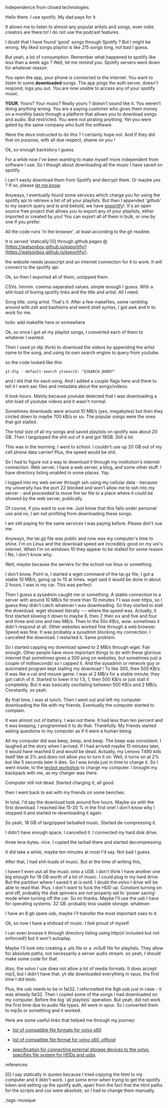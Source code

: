 Independence from closed technologies.

Hello there. I use spotify. My dad pays for it.

It allows me to listen to almost any popular artists and songs, even indie
creators are there to! I do not use the podcast features.

I doubt that I have found 'good' songs through Spotify ? But I might 
be wrong. My *liked songs* playlist is like 215 songs long, not bad I guess.

But yeah, a lot of consumption. Remember what happened to spotify like
less than a week ago ? Well, let me remind you. 
Spotify servers went down for whatever reason.

You open the app, your phone is connected to the internet. You want to 
listen to some **downloaded** songs. The app pings the auth server, doesn't
respond; logs you out. You are now unable to access any of your spotify music.

**YOUR**. Yours? Your music? Really yours ? doesn't sound like it.
You weren't doing anything wrong. You are a paying customer who gives
them money on a monthly basis through a platform that allows you to download
songs and audio. But restricted. You were not pirating anything. Yet you
were gated by the same company who built the software.

Were the devs instructed to do this ? I certainly hope not. And if they did
that on purpose, with all due respect, shame on you !

Ok, so enough backstory I guess.

For a while now I've been wanting to make myself more independent from software
I use. So I though about downloading all the music I have saved on spotify.

I can't easily download them from Spotify and decrypt them. Or maybe yes ? If
so, please [let me know](https://blog.trevcan.duckdns.org/contact.html).

Anyways, I eventually found some services which charge you for using the spotify
api to retrieve a list of all your playlists. But then I appended 'github'
to my search query and lo and behold, we have
[exportify](https://github.com/watsonbox/exportify/)!. It's an open source free
project that allows you to export any of your playlists, either imported or 
created by you! You can export all of them in bulk, or one by one if you prefer.

All the code runs 'in the browser', at least according to the git readme.

It is served 'statically'[0] through github pages @
[https://watsonbox.github.io/exportify/](https://watsonbox.github.io/exportify/).

the website needs javascript and an internet connection for it to work.
It will connect to the spotify api.

Ok, so then I exported all of them, unzipped them.

CSVs. hmmm. comma-separated values. simple enough I guess. With a shit-load
of boring spotify links and the title and artist. All I need.

Song title, song artist. That's it. After a few makefiles, some rambling
around with zsh and bashisms and weird shell syntax, I got awk and tr
to work for me. 

todo: add makefile here or somewhere

Ok, so once I got all my playlist songs, I converted each of them to
whatever I wanted.

Then I used yt-dlp (fork) to download the videos by appending the artist
name to the song, and using its own search engine to query from youtube.

so the code looked like this:

```
yt-dlp --default-search ytsearch: "$SEARCH_QUERY"
```

and I did that for each song.
And i added a couple flags here and there to tell it I want aac files and
metadata about the songs/videos. 

It took hours. Mainly because youtube detected that I was downloading
a shit-load of youtube videos and it wasn't normal.

Sometimes downloads were around 10 MB/s (yes, megabytes) but then they
circled down to maybe 700 kB/s or so. The popular songs were the ones
that got stalled.

The total size of all my songs and saved playlists on spotify was about
20 GB. Then I targzipped the shit out of it and got 18GB. Still a lot.

This was in the morning. I went to school. I couldn't use up 20 GB
out of my cell phone data carrier! Plus, the speed would be shit.

So I had to figure out a way to download it through my institution's
internet connection. Web server. I have a web server, a blog, and some
other stuff. I have directory listing enabled in some places. Yay.

I logged into my web server through ssh using my cellular data -
because my university has the port 22 blocked and won't allow me to 
ssh into my server - and proceeded to move the tar file
to a place where it could be showed by the web server, publically.

Of course, if you want to sue me. Just know that this falls under
personal use and no, I am not profiting from downloading these songs.

I am still paying for the same services I was paying before.
Please don't sue me.

Anyways, the tar.gz file was public and now was my computer's time
to shine. I'm on Linux and the download speed are incredibly good
on my uni's internet. When I'm on windows 10 they appear to be
stalled for some reason ! No, I don't know why.

Well, maybe because the servers for the school run linux or something.

I don't know. Point is, I started a wget command of the tar.gz file,
I got a stable 10 MB/s, going up to 15 at times.
wget said it would be done in about 2 hours. I was in my car. This was
perfect.

Then I guess a sysadmin caught me or something. A stable connection to
a server with around 10 MB/s for more than 10 minutes ? I was over https,
so I guess they didn't catch whatever I was downloading. So they
started to stall the download. wget showed literally --- where the speed
was. Actually, it first started slowing it down to maybe 8, then 7, then
six and five and four and three and one and two MB/s. Then to the 50x KB/s,
wow. sometimes it didn't respond at all. Other websites worked fine 
through a web browser. Speed was fine. It was probably a sysadmin blocking
my connection. I cancelled the download. I restarted it. Same problem.

So I started capping my download speed to 2 MB/s through wget. Fair enough.
Other people have more important things to do with these glorious internet
that sometimes gives a 300 ping on websites, but sometimes just a couple of 
milliseconds! so I capped it. And the sysadmin or network guy
or automated program kept stalling my download ! To like 300, then 500
KB/s. It was like a cat and mouse game. I was at 2 MB/s for a stable minute,
they got catch of it. Started to lower it to 1.5, 1, then 500 KB/s or just
stall it completely. But it was basically oscillating between 500 KB/s and
2 MB/s. Constantly, so yeah.

By that time, I was at lunch. Then I went out and left my computer downloading
the file with my friends. Eventually the computer started to complain.

It was almost out of battery. I was not there. It had less than ten percent
and it was beeping, I programmed it to do that. Thankfully. My friends
started asking questions to my computer as if it were a human being. 

All my computer did was beep, beep, and beep. The beep was consistent.
I laughed at the story when I arrived. If I had arrived maybe 15 minutes later,
it would have reached 0 and would be dead. Actually, my Lenovo T490 *kills*
itself like at 2% and does not allow you to turn it on. Well, it turns on
at 2% but like 5 seconds later it dies. So I was kinda just in time to charge
it. So I went inside, to the [tecbot workshop](http://team3158.tech/)
to charge my computer. I brought my backpack with me, as my charger was there.

Computer still not dead. Started charging it, all good.

then I went back to eat with my friends on some benches.

In total, I'd say the download took around five hours. Maybe six
with the first download. I reached like 15-20 % in the first one! I don't know
why I stopped it and started re-downloading it again.

So yeah, 18 GB of targzipped tarballed music. Started de-compressing it.

I didn't have enough space. I cancelled it. I connected my hard disk drive.

three tera-bytes. nice. I copied the tarball there and started decompressing.

It did take a while, maybe ten minutes at most I'd say. Not bad I guess.

After that, I had shit-loads of music. But at the time of writing this,

I haven't even put all the music onto a USB. i don't think I have another one
big enough for 18 GB worth of a lot of music. I could plug in
my hard drive. But the partition where I saved it at is ext4. I doubt the
volvo I drive will be able to read that. Plus, I don't want to fuck the HDD up.
Constant turning on and off, probably the disk spinners are not properly set
to 'power saving' mode when turning off the car. So no thanks. Maybe I'll use the
usb I have for operating systems. 32 GB. probably less usable storage. whatever.

I have an 8 gb spare usb, maybe I'll transfer the most important oses to it.

Ok, so now I have a shitload of music. I feel proud of myself.

I can even browse it through directory listing using http(*s*! included but not enforced!)
but it won't autoplay.

Maybe I'll look into creating a .pls file or a .m3u8 file for playlists. They allow
for absolute paths, not necessarily a server audio stream. so yeah, I should make some
code for that.

Also, the volvo I use does not allow a lot of media formats. It does accept mp3, but
I didn't have that. yt-dlp downloaded everything in opus, the first time I did tests.

Plus, the usb needs to be in fat32. I reformatted the 8gb usb just in case - it was
already fat32. Then i copied some of the songs I had downloaded on my computer. Before
the big 'all playlists' operation. But yeah, did not work the first time due to
audio file types. All were in opus. So i converted them to mp3s or something and
it worked.

Here are some useful links that helped me through my journey:

- [list of compatible file formats for volvo s60](http://www.m-sedan.com/compatible_file_formats_via_the_usb_socket-7435.html)

- [list of compatible file format for volvo s60. *official*](https://www.volvocars.com/en-th/support/manuals/s60/2014w46/audio-and-media/media-player/media-player---compatible-file-formats)

- [specification for connecting external storage devices to the volvo. specifies file system for HDDs and usbs](https://www.volvocars.com/en-th/support/manuals/s60/2014w46/audio-and-media/media-player/external-audio-source-via-aux-usb-input)

references

[0] I say statically in quotes because I tried copying the html to my computer and
	it didn't work. I got some error when trying to get the spotify token
	and setting up the spotify auth, apart from the fact that the html paths
	for the scripts and css were absolute, so I had to change them manually.

;tags: musique
